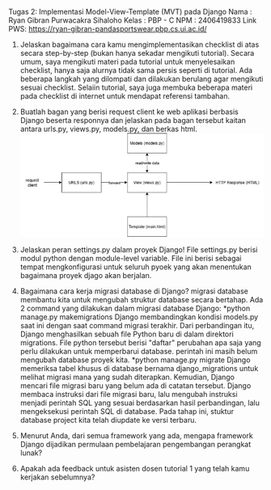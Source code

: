 Tugas 2: Implementasi Model-View-Template (MVT) pada Django
Nama : Ryan Gibran Purwacakra Sihaloho
Kelas : PBP - C
NPM : 2406419833
Link PWS: https://ryan-gibran-pandasportswear.pbp.cs.ui.ac.id/

1. Jelaskan bagaimana cara kamu mengimplementasikan checklist di atas secara step-by-step (bukan hanya sekadar mengikuti tutorial).
   Secara umum, saya mengikuti materi pada tutorial untuk menyelesaikan checklist, hanya saja alurnya tidak sama persis seperti di tutorial. Ada beberapa langkah yang dilompati dan dilakukan berulang agar mengikuti sesuai checklist. Selaiin tutorial, saya juga membuka beberapa materi pada checklist di internet untuk mendapat referensi tambahan.

2. Buatlah bagan yang berisi request client ke web aplikasi berbasis Django beserta responnya dan jelaskan pada bagan tersebut kaitan antara urls.py, views.py, models.py, dan berkas html.
   ![bagan request client](assets/request%20django.png)
3. Jelaskan peran settings.py dalam proyek Django!
   File settings.py berisi modul python dengan module-level variable. File ini berisi sebagai tempat mengkonfigurasi untuk seluruh pyoek yang akan menentukan bagaimana proyek djago akan berjalan.
4. Bagaimana cara kerja migrasi database di Django?
   migrasi database membantu kita untuk mengubah struktur database secara bertahap. Ada 2 command yang dilakukan dalam migrasi database Django:
   *python manage.py makemigrations
   Django membandingkan kondisi models.py saat ini dengan saat command migrasi terakhir. Dari perbandingan itu, Django menghasilkan sebuah file Python baru di dalam direktori migrations. File python tersebut berisi "daftar" perubahan apa saja yang perlu dilakukan untuk memperbarui database. perintah ini masih belum mengubah database proyek kita.
   *python manage.py migrate
   Django memeriksa tabel khusus di database bernama django_migrations untuk melihat migrasi mana yang sudah diterapkan. Kemudian, Django mencari file migrasi baru yang belum ada di catatan tersebut. Django membaca instruksi dari file migrasi baru, lalu mengubah instruksi menjadi perintah SQL yang sesuai berdasarkan hasil perbandingan, lalu mengeksekusi perintah SQL di database. Pada tahap ini, stuktur database project kita telah diupdate ke versi terbaru.
5. Menurut Anda, dari semua framework yang ada, mengapa framework Django dijadikan permulaan pembelajaran pengembangan perangkat lunak?
6. Apakah ada feedback untuk asisten dosen tutorial 1 yang telah kamu kerjakan sebelumnya?
